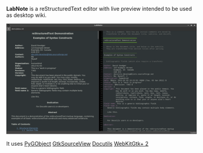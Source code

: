 **LabNote** is a reStructuredText editor with live preview intended to be used as desktop wiki.

![](./demo/demo.png)

It uses
[PyGObject](https://pygobject.readthedocs.io/en/latest/)
[GtkSourceView](https://wiki.gnome.org/Projects/GtkSourceView)
[Docutils](http://docutils.sourceforge.net/)
[WebKitGtk+ 2](https://webkitgtk.org/)

